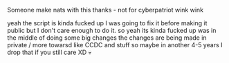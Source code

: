 Someone make nats with this thanks - not for cyberpatriot wink wink 


yeah the script is kinda fucked up I was going to fix it before making it public but I don't care enough to do it. so yeah its kinda fucked up was in the middle of doing some big changes the changes are being made in private / more towarsd like CCDC and stuff so maybe in another 4-5 years I drop that if you still care XD 💀
